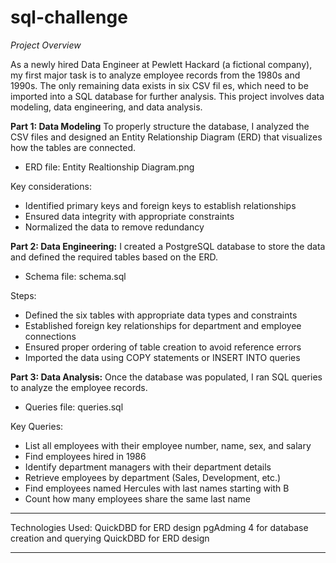 # sql-challenge

_Project Overview_

As a newly hired Data Engineer at Pewlett Hackard (a fictional company), my first major task is to analyze employee records from the 1980s and 1990s. The only remaining data exists in six CSV fil es, which need to be imported into a SQL database for further analysis. This project involves data modeling, data engineering, and data analysis. 

**Part 1: Data Modeling**
To properly structure the database, I analyzed the CSV files and designed an Entity Relationship Diagram (ERD) that visualizes how the tables are connected.
- ERD file: Entity Realtionship Diagram.png

Key considerations:
- Identified primary keys and foreign keys to establish relationships
- Ensured data integrity with appropriate constraints
- Normalized the data to remove redundancy

**Part 2: Data Engineering:** 
I created a PostgreSQL database to store the data and defined the required tables based on the ERD.
- Schema file: schema.sql

Steps:
- Defined the six tables with appropriate data types and constraints
- Established foreign key relationships for department and employee connections
- Ensured proper ordering of table creation to avoid reference errors
- Imported the data using COPY statements or INSERT INTO queries

**Part 3: Data Analysis:**
Once the database was populated, I ran SQL queries to analyze the employee records.
- Queries file: queries.sql

Key Queries:
- List all employees with their employee number, name, sex, and salary
- Find employees hired in 1986
- Identify department managers with their department details
- Retrieve employees by department (Sales, Development, etc.)
- Find employees named Hercules with last names starting with B
- Count how many employees share the same last name

----------
Technologies Used: 
QuickDBD for ERD design
pgAdming 4 for database creation and querying
QuickDBD for ERD design

----------
